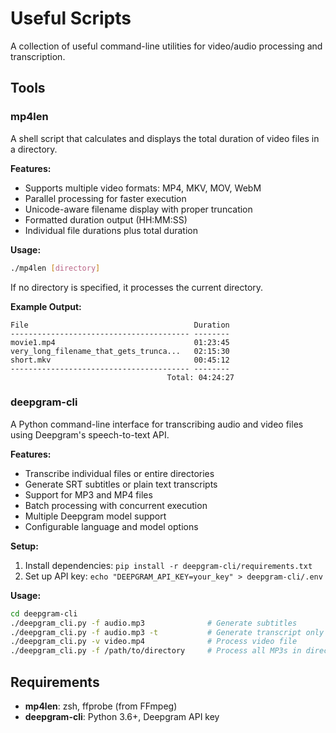 # Useful Scripts

A collection of useful command-line utilities for video/audio processing and transcription.

## Tools

### mp4len

A shell script that calculates and displays the total duration of video files in a directory.

**Features:**
- Supports multiple video formats: MP4, MKV, MOV, WebM
- Parallel processing for faster execution
- Unicode-aware filename display with proper truncation
- Formatted duration output (HH:MM:SS)
- Individual file durations plus total duration

**Usage:**
```bash
./mp4len [directory]
```

If no directory is specified, it processes the current directory.

**Example Output:**
```
File                                     Duration
---------------------------------------- --------
movie1.mp4                               01:23:45
very_long_filename_that_gets_trunca...   02:15:30
short.mkv                                00:45:12
---------------------------------------- --------
                                   Total: 04:24:27
```

### deepgram-cli

A Python command-line interface for transcribing audio and video files using Deepgram's speech-to-text API.

**Features:**
- Transcribe individual files or entire directories
- Generate SRT subtitles or plain text transcripts
- Support for MP3 and MP4 files
- Batch processing with concurrent execution
- Multiple Deepgram model support
- Configurable language and model options

**Setup:**
1. Install dependencies: `pip install -r deepgram-cli/requirements.txt`
2. Set up API key: `echo "DEEPGRAM_API_KEY=your_key" > deepgram-cli/.env`

**Usage:**
```bash
cd deepgram-cli
./deepgram_cli.py -f audio.mp3              # Generate subtitles
./deepgram_cli.py -f audio.mp3 -t           # Generate transcript only
./deepgram_cli.py -v video.mp4              # Process video file
./deepgram_cli.py -f /path/to/directory     # Process all MP3s in directory
```

## Requirements

- **mp4len**: zsh, ffprobe (from FFmpeg)
- **deepgram-cli**: Python 3.6+, Deepgram API key
